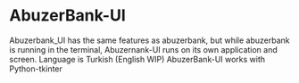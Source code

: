# AbuzerBank-UI
Abuzerbank_UI has the same features as abuzerbank, but while abuzerbank is running in the terminal, Abuzernank-UI runs on its own application and screen.
Language is Turkish (English WIP)
AbuzerBank-UI works with Python-tkinter

